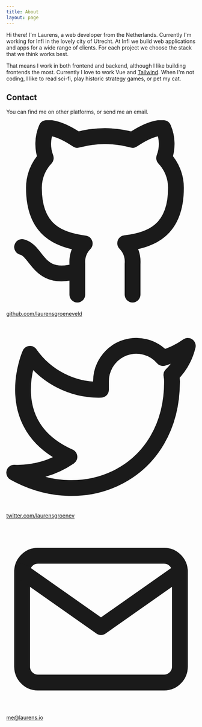 ```yaml
---
title: About
layout: page
---
```


Hi there! I'm Laurens, a web developer from the Netherlands. Currently I'm working for Infi in the lovely city of Utrecht. At Infi we build web applications and apps for a wide range of clients. For each project we choose the stack that we think works best.

That means I work in both frontend and backend, although I like building frontends the most. Currently I love to work Vue and [Tailwind](https://tailwindcss.com). When I'm not coding, I like to read sci-fi, play historic strategy games, or pet my cat.

<div class="not-prose">
    <h2 class="text-xl mb-2">
        Contact
    </h2>
    <p class="mb-4">
        You can find me on other platforms, or send me an email.
    </p>
    <p class="flex items-center mb-4">
        <svg xmlns="http://www.w3.org/2000/svg" class="text-gray-700 w-6 mr-3 dark:text-gray-400" viewBox="0 0 24 24" fill="none" stroke="currentColor" stroke-width="2" stroke-linecap="round" stroke-linejoin="round"><path d="M9 19c-5 1.5-5-2.5-7-3m14 6v-3.87a3.37 3.37 0 0 0-.94-2.61c3.14-.35 6.44-1.54 6.44-7A5.44 5.44 0 0 0 20 4.77 5.07 5.07 0 0 0 19.91 1S18.73.65 16 2.48a13.38 13.38 0 0 0-7 0C6.27.65 5.09 1 5.09 1A5.07 5.07 0 0 0 5 4.77a5.44 5.44 0 0 0-1.5 3.78c0 5.42 3.3 6.61 6.44 7A3.37 3.37 0 0 0 9 18.13V22"></path></svg>
        <a href="https://github.com/laurensgroeneveld" target="_blank" class="text-indigo-700 hover:text-indigo-500 dark:text-indigo-300 dark:hover:text-indigo-100">github.com/laurensgroeneveld</a>
    </p>    
    <p class="flex items-center mb-4">
        <svg xmlns="http://www.w3.org/2000/svg" class="text-gray-700 w-6 mr-3 dark:text-gray-400" viewBox="0 0 24 24" fill="none" stroke="currentColor" stroke-width="2" stroke-linecap="round" stroke-linejoin="round"><path d="M23 3a10.9 10.9 0 0 1-3.14 1.53 4.48 4.48 0 0 0-7.86 3v1A10.66 10.66 0 0 1 3 4s-4 9 5 13a11.64 11.64 0 0 1-7 2c9 5 20 0 20-11.5a4.5 4.5 0 0 0-.08-.83A7.72 7.72 0 0 0 23 3z"></path></svg>
        <a href="https://twitter.com/LaurensGroenev" target="_blank" class="text-indigo-700 hover:text-indigo-500 dark:text-indigo-300 dark:hover:text-indigo-100">twitter.com/laurensgroenev</a>
    </p>    
    <p class="flex items-center mb-4">
        <svg xmlns="http://www.w3.org/2000/svg" class="text-gray-700 w-6 mr-3 dark:text-gray-400" viewBox="0 0 24 24" fill="none" stroke="currentColor" stroke-width="2" stroke-linecap="round" stroke-linejoin="round"><path d="M4 4h16c1.1 0 2 .9 2 2v12c0 1.1-.9 2-2 2H4c-1.1 0-2-.9-2-2V6c0-1.1.9-2 2-2z"></path><polyline points="22,6 12,13 2,6"></polyline></svg>
        <a href="mailto:me@laurens.io" class="text-indigo-700 hover:text-indigo-500 dark:text-indigo-300 dark:hover:text-indigo-100">me@laurens.io</a>
    </p>
</div>